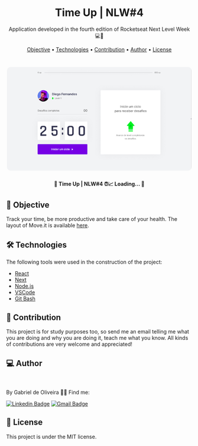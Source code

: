 <h1 align="center">
    Time Up | NLW#4
</h1>
<p align="center"> Application developed in the fourth edition of Rocketseat Next Level Week 💻🚀 </p>

<p align="center">
 <a href="#objective">Objective</a> •
 <a href="#technologies">Technologies</a> • 
 <a href="#contribution">Contribution</a> • 
 <a href="#author">Author</a> • 
 <a href="#license">License</a>
</p>

<h1 align="center">
  <img width="500" style="border-radius: 10px" height="auto" alt="MoveIt" title="MoveIt" src="public/assets/home.png" />
</h1>

<h4 align="center"> 
	🚧 Time Up | NLW#4 ⏰📈 Loading...  🚧
</h4>

<h2 id="objective" > 🎯 Objective </h2>

Track your time, be more productive and take care of your health. The layout of Move.it is available <a href="https://www.figma.com/file/ge20pu3ofMOKoliUyKx1Nl/?viewer=1&node-id=">here</a>.

<h2 id="technologies"> 🛠 Technologies </h2>

The following tools were used in the construction of the project:

- [React](https://reactjs.org)
- [Next](https://nextjs.org)
- [Node.js](https://nodejs.org/en/)
- [VSCode](https://code.visualstudio.com)
- [Git Bash](https://gitforwindows.org/)

<h2 id="contribution"> 🤝 Contribution </h2>

This project is for study purposes too, so send me an email telling me what you are doing and why you are doing it, teach me what you know. All kinds of contributions are very welcome and appreciated!

<h2 id="author"> 💻 Author </h2>

<img style="border-radius: 50%;" src="https://avatars.githubusercontent.com/u/41130364?s=460&u=01388c7e1ce88021742810b20797bfb8a0219d97&v=4" width="100px;" alt=""/>

By Gabriel de Oliveira 👋🏽 Find me:

[![Linkedin Badge](https://img.shields.io/badge/-Gabriel%20Oliveira-blue?style=flat-square&logo=Linkedin&logoColor=white&link=https://www.linkedin.com/in/gabrieloliveira472/)](https://www.linkedin.com/in/gabrieloliveira472/)
[![Gmail Badge](https://img.shields.io/badge/-gabrieloliveira472@gmail.com-c14438?style=flat-square&logo=Gmail&logoColor=white&link=mailto:gabrieloliveira472@gmail.com)](mailto:gabrieloliveira472@gmail.com)

<h2 id="license"> 📝 License </h2>

This project is under the MIT license.
